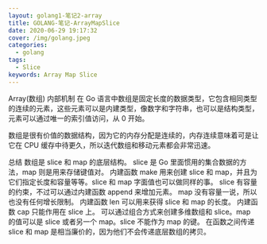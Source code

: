 ```yaml
---
layout: golang1-笔记2-array
title: GOLANG-笔记-ArrayMapSlice
date: 2020-06-29 19:17:32
cover: /img/golang.jpeg
categories:
  - golang
tags: 
  - Slice
keywords: Array Map Slice
---
```


Array(数组)
内部机制
在 Go 语言中数组是固定长度的数据类型，它包含相同类型的连续的元素，这些元素可以是内建类型，像数字和字符串，也可以是结构类型，元素可以通过唯一的索引值访问，从 0 开始。

数组是很有价值的数据结构，因为它的内存分配是连续的，内存连续意味着可是让它在 CPU 缓存中待更久，所以迭代数组和移动元素都会非常迅速。



总结
数组是 slice 和 map 的底层结构。
slice 是 Go 里面惯用的集合数据的方法，map 则是用来存储键值对。
内建函数 make 用来创建 slice 和 map，并且为它们指定长度和容量等等。slice 和 map 字面值也可以做同样的事。
slice 有容量的约束，不过可以通过内建函数 append 来增加元素。
map 没有容量一说，所以也没有任何增长限制。
内建函数 len 可以用来获得 slice 和 map 的长度。
内建函数 cap 只能作用在 slice 上。
可以通过组合方式来创建多维数组和 slice。map 的值可以是 slice 或者另一个 map。slice 不能作为 map 的键。
在函数之间传递 slice 和 map 是相当廉价的，因为他们不会传递底层数组的拷贝。